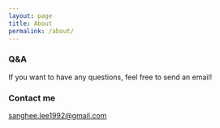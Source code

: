 ```yaml
---
layout: page
title: About
permalink: /about/
---
```


### Q&A

If you want to have any questions, feel free to send an email!

### Contact me

[sanghee.lee1992@gmail.com](mailto:sanghee.lee1992@gmail.com)
